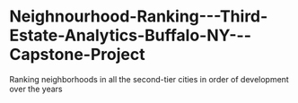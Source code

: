 # Neighnourhood-Ranking---Third-Estate-Analytics-Buffalo-NY---Capstone-Project
Ranking neighborhoods in all the second-tier cities in order of development over the years
